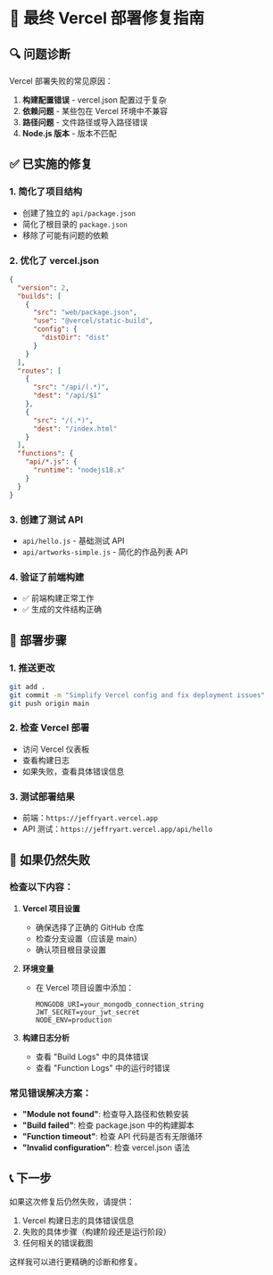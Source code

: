 # 🚀 最终 Vercel 部署修复指南

## 🔍 问题诊断

Vercel 部署失败的常见原因：
1. **构建配置错误** - vercel.json 配置过于复杂
2. **依赖问题** - 某些包在 Vercel 环境中不兼容
3. **路径问题** - 文件路径或导入路径错误
4. **Node.js 版本** - 版本不匹配

## ✅ 已实施的修复

### 1. **简化了项目结构**
- 创建了独立的 `api/package.json`
- 简化了根目录的 `package.json`
- 移除了可能有问题的依赖

### 2. **优化了 vercel.json**
```json
{
  "version": 2,
  "builds": [
    {
      "src": "web/package.json",
      "use": "@vercel/static-build",
      "config": {
        "distDir": "dist"
      }
    }
  ],
  "routes": [
    {
      "src": "/api/(.*)",
      "dest": "/api/$1"
    },
    {
      "src": "/(.*)",
      "dest": "/index.html"
    }
  ],
  "functions": {
    "api/*.js": {
      "runtime": "nodejs18.x"
    }
  }
}
```

### 3. **创建了测试 API**
- `api/hello.js` - 基础测试 API
- `api/artworks-simple.js` - 简化的作品列表 API

### 4. **验证了前端构建**
- ✅ 前端构建正常工作
- ✅ 生成的文件结构正确

## 🚀 部署步骤

### 1. 推送更改
```bash
git add .
git commit -m "Simplify Vercel config and fix deployment issues"
git push origin main
```

### 2. 检查 Vercel 部署
- 访问 Vercel 仪表板
- 查看构建日志
- 如果失败，查看具体错误信息

### 3. 测试部署结果
- 前端：`https://jeffryart.vercel.app`
- API 测试：`https://jeffryart.vercel.app/api/hello`

## 🐛 如果仍然失败

### 检查以下内容：

1. **Vercel 项目设置**
   - 确保选择了正确的 GitHub 仓库
   - 检查分支设置（应该是 main）
   - 确认项目根目录设置

2. **环境变量**
   - 在 Vercel 项目设置中添加：
     ```
     MONGODB_URI=your_mongodb_connection_string
     JWT_SECRET=your_jwt_secret
     NODE_ENV=production
     ```

3. **构建日志分析**
   - 查看 "Build Logs" 中的具体错误
   - 查看 "Function Logs" 中的运行时错误

### 常见错误解决方案：

- **"Module not found"**: 检查导入路径和依赖安装
- **"Build failed"**: 检查 package.json 中的构建脚本
- **"Function timeout"**: 检查 API 代码是否有无限循环
- **"Invalid configuration"**: 检查 vercel.json 语法

## 📞 下一步

如果这次修复后仍然失败，请提供：
1. Vercel 构建日志的具体错误信息
2. 失败的具体步骤（构建阶段还是运行阶段）
3. 任何相关的错误截图

这样我可以进行更精确的诊断和修复。
